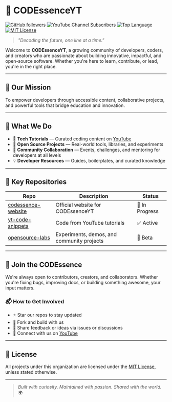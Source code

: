 # 👾 CODEssenceYT

[![GitHub followers](https://img.shields.io/github/followers/CODEssenceYT?label=Follow&style=social)](https://github.com/CODEssenceYT)
[![YouTube Channel Subscribers](https://img.shields.io/youtube/channel/subscribers/UC3FYiFZ9WkMpr6tK8urUe6Q?label=YouTube&style=social)](https://youtube.com/@codessence-yt)
[![Top Language](https://img.shields.io/github/languages/top/CODEssenceYT/yt-code-snippets)](https://github.com/CODEssenceYT/yt-code-snippets)
[![MIT License](https://img.shields.io/badge/license-MIT-blue.svg)](LICENSE)

> _"Decoding the future, one line at a time."_

Welcome to **CODEssenceYT**, a growing community of developers, coders, and creators who are passionate about building innovative, impactful, and open-source software. Whether you're here to learn, contribute, or lead, you're in the right place.

---

## 🚀 Our Mission

To empower developers through accessible content, collaborative projects, and powerful tools that bridge education and innovation.

---

## 🔧 What We Do

- 🎥 **Tech Tutorials** — Curated coding content on [YouTube](https://youtube.com/@codessence-yt)
- 🧠 **Open Source Projects** — Real-world tools, libraries, and experiments
- 🤝 **Community Collaboration** — Events, challenges, and mentoring for developers at all levels
- 💡 **Developer Resources** — Guides, boilerplates, and curated knowledge

---

## 📂 Key Repositories

| Repo | Description | Status |
|------|-------------|--------|
| [codessence-website](https://github.com/CODEssenceYT/codessence-website) | Official website for CODEssenceYT | 🚧 In Progress |
| [yt-code-snippets](https://github.com/CODEssenceYT/yt-code-snippets) | Code from YouTube tutorials | ✅ Active |
| [opensource-labs](https://github.com/CODEssenceYT/opensource-labs) | Experiments, demos, and community projects | 🧪 Beta |

---

## 🤝 Join the CODEssence

We're always open to contributors, creators, and collaborators. Whether you're fixing bugs, improving docs, or building something awesome, your input matters.

### 📬 How to Get Involved

- ⭐ Star our repos to stay updated
- 🍴 Fork and build with us
- 📢 Share feedback or ideas via issues or discussions
- 🔗 Connect with us on [YouTube](https://youtube.com/@codessence-yt)

---

## 📜 License

All projects under this organization are licensed under the [MIT License](LICENSE), unless stated otherwise.

---

> _Built with curiosity. Maintained with passion. Shared with the world._ 🌍
